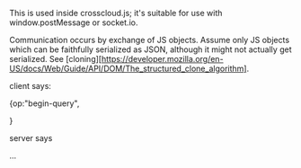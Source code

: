 This is used inside crosscloud.js; it's suitable for use with
window.postMessage or socket.io.

Communication occurs by exchange of JS objects.  Assume only JS
objects which can be faithfully serialized as JSON, although it might
not actually get serialized.  See [cloning][https://developer.mozilla.org/en-US/docs/Web/Guide/API/DOM/The_structured_clone_algorithm].

client says:

{op:"begin-query",

}

server says

...

